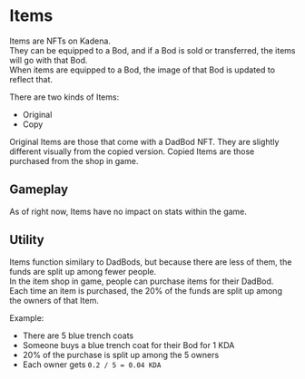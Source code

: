 # Items
Items are NFTs on Kadena.  
They can be equipped to a Bod, and if a Bod is sold or transferred, the items will go with that Bod.  
When items are equipped to a Bod, the image of that Bod is updated to reflect that.

There are two kinds of Items:  

- Original
- Copy

Original Items are those that come with a DadBod NFT. They are slightly different visually from the copied version. Copied Items are those purchased from the shop in game. 

## Gameplay
As of right now, Items have no impact on stats within the game.

## Utility
Items function similary to DadBods, but because there are less of them, the funds are split up among fewer people.  
In the item shop in game, people can purchase items for their DadBod.  
Each time an item is purchased, the 20% of the funds are split up among the owners of that Item.  

Example: 

- There are 5 blue trench coats
- Someone buys a blue trench coat for their Bod for 1 KDA
- 20% of the purchase is split up among the 5 owners
- Each owner gets `0.2 / 5 = 0.04 KDA`